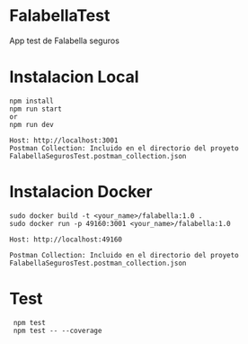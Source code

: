 # FalabellaTest
App test de Falabella seguros

# Instalacion Local

```
npm install
npm run start
or
npm run dev

Host: http://localhost:3001
Postman Collection: Incluido en el directorio del proyeto FalabellaSegurosTest.postman_collection.json
```

# Instalacion Docker

```
sudo docker build -t <your_name>/falabella:1.0 .
sudo docker run -p 49160:3001 <your_name>/falabella:1.0

Host: http://localhost:49160

Postman Collection: Incluido en el directorio del proyeto FalabellaSegurosTest.postman_collection.json

```

# Test

```
 npm test
 npm test -- --coverage

```

